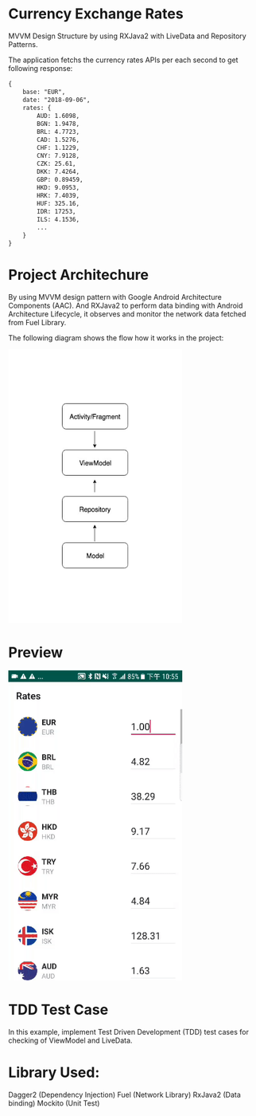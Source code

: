 # Currency Exchange Rates

MVVM Design Structure by using RXJava2 with LiveData and Repository Patterns.

The application fetchs the currency rates APIs per each second to get following response:
```
{
    base: "EUR",
    date: "2018-09-06",
    rates: {
        AUD: 1.6098,
        BGN: 1.9478,
        BRL: 4.7723,
        CAD: 1.5276,
        CHF: 1.1229,
        CNY: 7.9128,
        CZK: 25.61,
        DKK: 7.4264,
        GBP: 0.89459,
        HKD: 9.0953,
        HRK: 7.4039,
        HUF: 325.16,
        IDR: 17253,
        ILS: 4.1536,
        ...
    }
}
```

# Project Architechure
By using MVVM design pattern with Google Android Architecture Components (AAC). And RXJava2 to perform data binding with Android Architecture Lifecycle, it observes and monitor the network data fetched from Fuel Library.

The following diagram shows the flow how it works in the project:

<img src="screenshot/structure.png" width="350" height="550">


# Preview
<img src="screenshot/ezgif-7-cc1a8fbf8587.gif" width="350">

# TDD Test Case
In this example, implement Test Driven Development (TDD) test cases for checking of ViewModel and LiveData. 


# Library Used:
Dagger2 (Dependency Injection)
Fuel (Network Library)
RxJava2 (Data binding)
Mockito (Unit Test)
